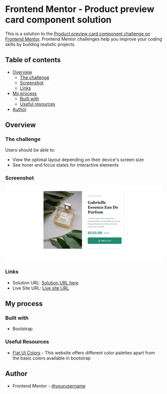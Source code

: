 # Frontend Mentor - Product preview card component solution

This is a solution to the [Product preview card component challenge on Frontend Mentor](https://www.frontendmentor.io/challenges/product-preview-card-component-GO7UmttRfa). Frontend Mentor challenges help you improve your coding skills by building realistic projects. 

## Table of contents

- [Overview](#overview)
  - [The challenge](#the-challenge)
  - [Screenshot](#screenshot)
  - [Links](#links)
- [My process](#my-process)
  - [Built with](#built-with)
  - [Useful resources](#useful-resources)
- [Author](#author)


## Overview

### The challenge

Users should be able to:

- View the optimal layout depending on their device's screen size
- See hover and focus states for interactive elements

### Screenshot

![](./images/Ekran%20Al%C4%B1nt%C4%B1s%C4%B1.PNG)

### Links

- Solution URL: [Solution URL here](https://github.com/pnrmmt/bootstrap-f-mentor-1)
- Live Site URL: [Live site URL](https://pnrmmt.github.io/bootstrap-f-mentor-1/)

## My process

### Built with

- Bootstrap

### Useful Resources
- [Flat UI Colors](https://flatuicolors.com/) - This website offers different color palettes apart from the basic colors available in bootstrap

## Author

- Frontend Mentor - [@yourusername](https://www.frontendmentor.io/profile/pnrmmt)




